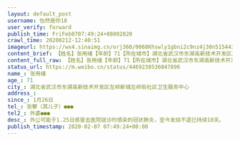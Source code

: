 ```yaml
---
layout: default_post
username: 怡然是你18
user_verify: forward
publish_time: FriFeb0707:49:24+08002020
crawl_time: 20200212-12:40:51
imageurl: https://wx4.sinaimg.cn/orj360/0068Khswly1gbni2c9nz4j30n5154431.jpg,https://wx4.sinaimg.cn/orj360/0068Khswly1gbni2cizd0j30u01hcgok.jpg
content_brief: 【姓名】张用绪【年龄】71【所在城市】湖北省武汉市东湖高新技术开发区左岭新城左岭街社区卫生服务中心【患病时间】1月26日【联系方式】张攀（其儿子）：●●●【其他紧急联系人】外婆：●●●【病情描述】外公可能于1.25日感冒去医院就诊时感染的冠状肺炎，至今发烧不退已持续10天。 ...全文
content_full_raw: 【姓名】张用绪【年龄】71【所在城市】湖北省武汉市东湖高新技术开发区左岭新城左岭街社区卫生服务中心【患病时间】1月26日【联系方式】张攀（其儿子）：●●●【其他紧急联系人】外婆：●●●【病情描述】外公可能于1.25日感冒去医院就诊时感染的冠状肺炎，至今发烧不退已持续10天。【CT检查】可见散在斑片状、团片状磨玻璃影，右肺中叶及两肺下叶另见多发条索状密度增高影，气管支气管开口通畅，纵隔未见明显肿大淋巴结，主动脉壁可见斑片状高密度影，双侧胸腔未见明显积液征象。【诊断印象】肺部感染复查，两肺多发磨玻璃感染灶，建议实验室检查鉴别诊断；右肺中叶及两肺下叶纤维灶。【彩色超声报告单】双肾结石并积液；右肾小囊肿；双侧输尿管上段扩张。【其他】外公高位截瘫多年；且患有双肾结石、积液；同时肺磨玻璃状，现在在社区卫生所只是简单医治，对病情毫无作用，现急需转入医院接收系统治疗！！！千万不要转入方舱医院！外公高位截瘫无法自理！！！！！
status_url: https://m.weibo.cn/status/4469238536047896
name_: 张用绪
age_: 71
city_: 湖北省武汉市东湖高新技术开发区左岭新城左岭街社区卫生服务中心
address_: 
since_: 1月26日
tel_: 张攀（其儿子）●●●
tel2_: 外婆●●●
desc_: 外公可能于1.25日感冒去医院就诊时感染的冠状肺炎，至今发烧不退已持续10天。
publish_timestamp: 2020-02-07 07:49:24+08:00
---
```

